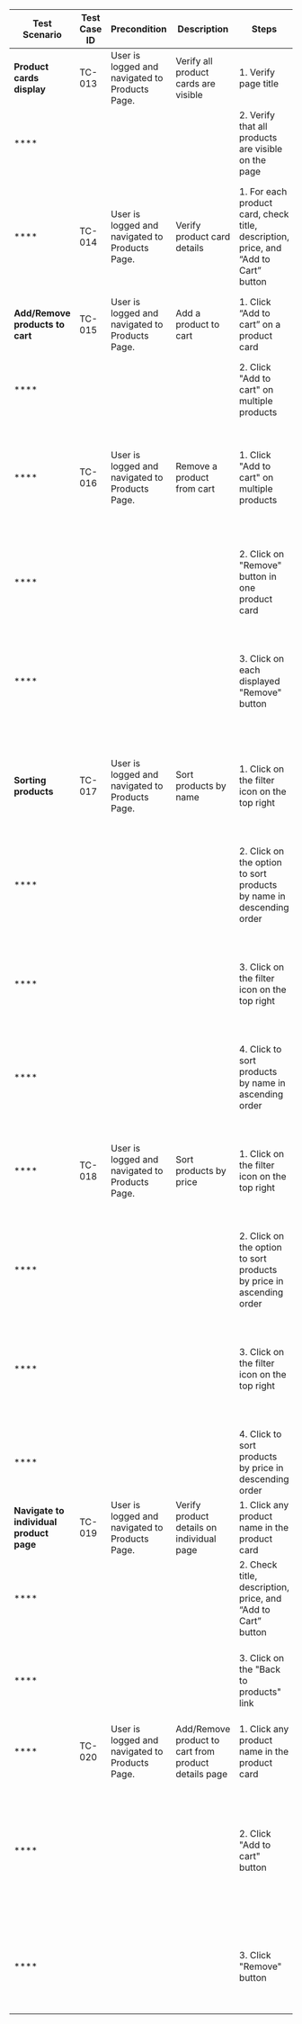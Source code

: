  **Test Scenario**                       | **Test Case ID** | **Precondition**                               | **Description**                                      | **Steps**                                                                           | **Test data**                                                                                                                                       | **Expected result**                                                                                                     | **Actual result** 
-----------------------------------------|------------------|------------------------------------------------|------------------------------------------------------|-------------------------------------------------------------------------------------|-----------------------------------------------------------------------------------------------------------------------------------------------------|-------------------------------------------------------------------------------------------------------------------------|-------------------
 **Product cards display**               | TC-013           | User is logged and navigated to Products Page. | Verify all product cards are visible                 | 1. Verify page title                                                                |                                                                                                                                                     | Page is displayed with 'Products' title                                                                                 |                   
 ****                                    |                  |                                                |                                                      | 2. Verify that all products are visible on the page                                 | N/A                                                                                                                                                 | All 6 product cards are displayed on the page                                                                           |                   
 ****                                    | TC-014           | User is logged and navigated to Products Page. | Verify product card details                          | 1. For each product card, check title, description, price, and “Add to Cart” button | Sauce Labs Backpack, Sauce Labs Bike Light, Sauce Labs Bolt T-Shirt, Sauce Labs Fleece Jacket, Sauce Labs Onesie, Test.allTheThings() T-Shirt (Red) | All product cards display correct title, description, price, and button                                                 |                   
 **Add/Remove products to cart**         | TC-015           | User is logged and navigated to Products Page. | Add a product to cart                                | 1. Click “Add to cart” on a product card                                            | Sauce Labs Onesie                                                                                                                                   | Cart icon updates to show 1 item                                                                                        |                   
 ****                                    |                  |                                                |                                                      | 2. Click "Add to cart" on multiple products                                         | Sauce Labs Fleece Jacket, Sauce Labs Backpack                                                                                                       | Cart icon updates to show correct quantity of added products                                                            |                   
 ****                                    | TC-016           | User is logged and navigated to Products Page. | Remove a product from cart                           | 1. Click "Add to cart" on multiple products                                         | Sauce Labs Bike Light, Sauce Labs Bolt T-Shirt                                                                                                      | Cart icon updates to show correct quantity. Remove button appears in each product card.                                 |                   
 ****                                    |                  |                                                |                                                      | 2. Click on "Remove" button in one product card                                     | Sauce Labs Backpack                                                                                                                                 | Quantity in the cart icon is dicreased by 1. Only "Add to cart" button is displayed on the product card.                |                   
 ****                                    |                  |                                                |                                                      | 3. Click on each displayed "Remove" button                                          | N/A                                                                                                                                                 | All products are removed from the cart. There is no longer quantity indicator on the cart icon.                         |                   
 **Sorting products**                    | TC-017           | User is logged and navigated to Products Page. | Sort products by name                                | 1. Click on the filter icon on the top right                                        | N/A                                                                                                                                                 | Dropdown appears with sorting options: "Name ( A to Z)", "Name (Z to A)" , "Price (low to high)", "Price (high to low)" |                   
 ****                                    |                  |                                                |                                                      | 2. Click on the option to sort products by name in descending order                 | Name (Z to A)                                                                                                                                       | Products rearrange alphabetically Z to A                                                                                |                   
 ****                                    |                  |                                                |                                                      | 3. Click on the filter icon on the top right                                        | N/A                                                                                                                                                 | Dropdown appears with sorting options: "Name ( A to Z)", "Name (Z to A)" , "Price (low to high)", "Price (high to low)" |                   
 ****                                    |                  |                                                |                                                      | 4. Click to sort products by name in ascending order                                | Name (A to Z)                                                                                                                                       | Products rearrange alphabetically A to Z                                                                                |                   
 ****                                    | TC-018           | User is logged and navigated to Products Page. | Sort products by price                               | 1. Click on the filter icon on the top right                                        | N/A                                                                                                                                                 | Dropdown appears with sorting options: "Name ( A to Z)", "Name (Z to A)" , "Price (low to high)", "Price (high to low)" |                   
 ****                                    |                  |                                                |                                                      | 2. Click on the option to sort products by price in ascending order                 | Price (low to high)                                                                                                                                 | Products rearrange from lowest to highest price                                                                         |                   
 ****                                    |                  |                                                |                                                      | 3. Click on the filter icon on the top right                                        | N/A                                                                                                                                                 | Dropdown appears with sorting options: "Name ( A to Z)", "Name (Z to A)" , "Price (low to high)", "Price (high to low)" |                   
 ****                                    |                  |                                                |                                                      | 4. Click to sort products by price in descending order                              | Price (high to low)                                                                                                                                 | Products rearrange from highest to lowest price                                                                         |                   
 **Navigate to individual product page** | TC-019           | User is logged and navigated to Products Page. | Verify product details on individual page            | 1. Click any product name in the product card                                       | Sauce Labs Fleece Jacket                                                                                                                            | User navigates to individual product page                                                                               |                   
 ****                                    |                  |                                                |                                                      | 2. Check title, description, price, and “Add to Cart” button                        | Sauce Labs Fleece Jacket                                                                                                                            | Product page displays information about correct product                                                                 |                   
 ****                                    |                  |                                                |                                                      | 3. Click on the "Back to products" link                                             |                                                                                                                                                     | User navigates to 'Products' page where all product cards are displayed                                                 |                   
 ****                                    | TC-020           | User is logged and navigated to Products Page. | Add/Remove product to cart from product details page | 1. Click any product name in the product card                                       | Sauce Labs Fleece Jacket                                                                                                                            | User navigates to individual product page                                                                               |                   
 ****                                    |                  |                                                |                                                      | 2. Click "Add to cart" button                                                       |                                                                                                                                                     | Cart icon updates to show 1 item. Remove button appears in the product card. Remove button appears on the product page  |                   
 ****                                    |                  |                                                |                                                      | 3. Click "Remove" button                                                            |                                                                                                                                                     | Product is removed from the cart. Quantity indicator is removed from cart icon.                                         |                   

